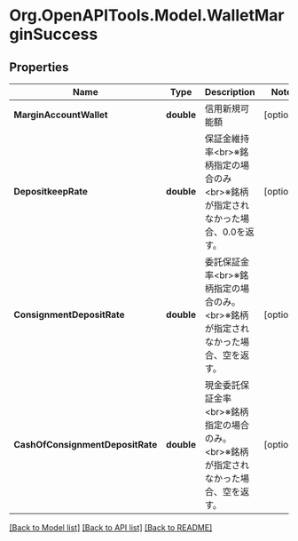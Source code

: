 # Org.OpenAPITools.Model.WalletMarginSuccess
## Properties

Name | Type | Description | Notes
------------ | ------------- | ------------- | -------------
**MarginAccountWallet** | **double** | 信用新規可能額 | [optional] 
**DepositkeepRate** | **double** | 保証金維持率&lt;br&gt;※銘柄指定の場合のみ&lt;br&gt;※銘柄が指定されなかった場合、0.0を返す。 | [optional] 
**ConsignmentDepositRate** | **double** | 委託保証金率&lt;br&gt;※銘柄指定の場合のみ。&lt;br&gt;※銘柄が指定されなかった場合、空を返す。 | [optional] 
**CashOfConsignmentDepositRate** | **double** | 現金委託保証金率&lt;br&gt;※銘柄指定の場合のみ。&lt;br&gt;※銘柄が指定されなかった場合、空を返す。 | [optional] 

[[Back to Model list]](../README.md#documentation-for-models) [[Back to API list]](../README.md#documentation-for-api-endpoints) [[Back to README]](../README.md)

